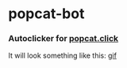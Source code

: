 # popcat-bot
### Autoclicker for <a href="https://popcat.click" target="_blank"> popcat.click</a>

It will look something like this:
[gif](https://fbi.rip/95ea76f.gif)

